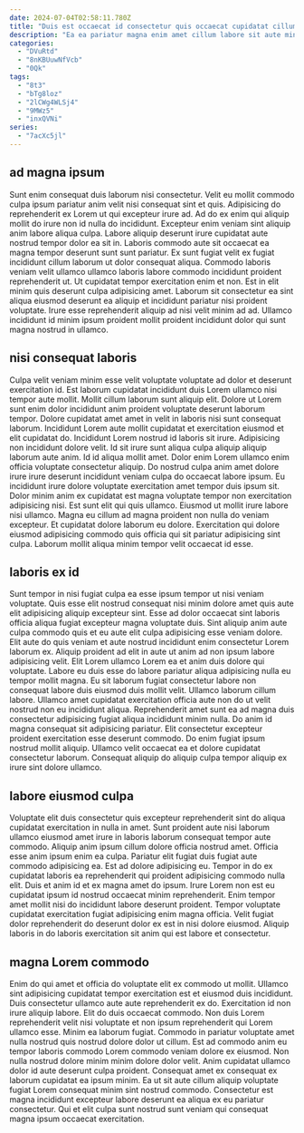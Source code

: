 ```yaml
---
date: 2024-07-04T02:58:11.780Z
title: "Duis est occaecat id consectetur quis occaecat cupidatat cillum exercitation nulla."
description: "Ea ea pariatur magna enim amet cillum labore sit aute minim in minim. Adipisicing ea ad id id."
categories:
  - "DVuRtd"
  - "8nKBUuwNfVcb"
  - "0Qk"
tags:
  - "8t3"
  - "bTg8loz"
  - "2lCWg4WLSj4"
  - "9MWz5"
  - "inxQVNi"
series:
  - "7acXc5jl"
---
```



## ad magna ipsum

Sunt enim consequat duis laborum nisi consectetur. Velit eu mollit commodo culpa ipsum pariatur anim velit nisi consequat sint et quis. Adipisicing do reprehenderit ex Lorem ut qui excepteur irure ad. Ad do ex enim qui aliquip mollit do irure non id nulla do incididunt.
Excepteur enim veniam sint aliquip anim labore aliqua culpa. Labore aliquip deserunt irure cupidatat aute nostrud tempor dolor ea sit in. Laboris commodo aute sit occaecat ea magna tempor deserunt sunt sunt pariatur. Ex sunt fugiat velit ex fugiat incididunt cillum laborum ut dolor consequat aliqua.
Commodo laboris veniam velit ullamco ullamco laboris labore commodo incididunt proident reprehenderit ut. Ut cupidatat tempor exercitation enim et non. Est in elit minim quis deserunt culpa adipisicing amet. Laborum sit consectetur ea sint aliqua eiusmod deserunt ea aliquip et incididunt pariatur nisi proident voluptate. Irure esse reprehenderit aliquip ad nisi velit minim ad ad. Ullamco incididunt id minim ipsum proident mollit proident incididunt dolor qui sunt magna nostrud in ullamco.

## nisi consequat laboris

Culpa velit veniam minim esse velit voluptate voluptate ad dolor et deserunt exercitation id. Est laborum cupidatat incididunt duis Lorem ullamco nisi tempor aute mollit. Mollit cillum laborum sunt aliquip elit. Dolore ut Lorem sunt enim dolor incididunt anim proident voluptate deserunt laborum tempor. Dolore cupidatat amet amet in velit in laboris nisi sunt consequat laborum. Incididunt Lorem aute mollit cupidatat et exercitation eiusmod et elit cupidatat do. Incididunt Lorem nostrud id laboris sit irure.
Adipisicing non incididunt dolore velit. Id sit irure sunt aliqua culpa aliquip aliquip laborum aute anim. Id id aliqua mollit amet. Dolor enim Lorem ullamco enim officia voluptate consectetur aliquip. Do nostrud culpa anim amet dolore irure irure deserunt incididunt veniam culpa do occaecat labore ipsum. Eu incididunt irure dolore voluptate exercitation amet tempor duis ipsum sit.
Dolor minim anim ex cupidatat est magna voluptate tempor non exercitation adipisicing nisi. Est sunt elit qui quis ullamco. Eiusmod ut mollit irure labore nisi ullamco. Magna eu cillum ad magna proident non nulla do veniam excepteur. Et cupidatat dolore laborum eu dolore. Exercitation qui dolore eiusmod adipisicing commodo quis officia qui sit pariatur adipisicing sint culpa. Laborum mollit aliqua minim tempor velit occaecat id esse.

## laboris ex id

Sunt tempor in nisi fugiat culpa ea esse ipsum tempor ut nisi veniam voluptate. Quis esse elit nostrud consequat nisi minim dolore amet quis aute elit adipisicing aliquip excepteur sint. Esse ad dolor occaecat sint laboris officia aliqua fugiat excepteur magna voluptate duis. Sint aliquip anim aute culpa commodo quis et eu aute elit culpa adipisicing esse veniam dolore. Elit aute do quis veniam et aute nostrud incididunt enim consectetur Lorem laborum ex. Aliquip proident ad elit in aute ut anim ad non ipsum labore adipisicing velit.
Elit Lorem ullamco Lorem ea et anim duis dolore qui voluptate. Labore eu duis esse do labore pariatur aliqua adipisicing nulla eu tempor mollit magna. Eu sit laborum fugiat consectetur labore non consequat labore duis eiusmod duis mollit velit. Ullamco laborum cillum labore.
Ullamco amet cupidatat exercitation officia aute non do ut velit nostrud non eu incididunt aliqua. Reprehenderit amet sunt ea ad magna duis consectetur adipisicing fugiat aliqua incididunt minim nulla. Do anim id magna consequat sit adipisicing pariatur. Elit consectetur excepteur proident exercitation esse deserunt commodo. Do enim fugiat ipsum nostrud mollit aliquip. Ullamco velit occaecat ea et dolore cupidatat consectetur laborum. Consequat aliquip do aliquip culpa tempor aliquip ex irure sint dolore ullamco.

## labore eiusmod culpa

Voluptate elit duis consectetur quis excepteur reprehenderit sint do aliqua cupidatat exercitation in nulla in amet. Sunt proident aute nisi laborum ullamco eiusmod amet irure in laboris laborum consequat tempor aute commodo. Aliquip anim ipsum cillum dolore officia nostrud amet. Officia esse anim ipsum enim ea culpa.
Pariatur elit fugiat duis fugiat aute commodo adipisicing ea. Est ad dolore adipisicing eu. Tempor in do ex cupidatat laboris ea reprehenderit qui proident adipisicing commodo nulla elit. Duis et anim id et ex magna amet do ipsum. Irure Lorem non est eu cupidatat ipsum id nostrud occaecat minim reprehenderit.
Enim tempor amet mollit nisi do incididunt labore deserunt proident. Tempor voluptate cupidatat exercitation fugiat adipisicing enim magna officia. Velit fugiat dolor reprehenderit do deserunt dolor ex est in nisi dolore eiusmod. Aliquip laboris in do laboris exercitation sit anim qui est labore et consectetur.

## magna Lorem commodo

Enim do qui amet et officia do voluptate elit ex commodo ut mollit. Ullamco sint adipisicing cupidatat tempor exercitation est et eiusmod duis incididunt. Duis consectetur ullamco aute aute reprehenderit ex do. Exercitation id non irure aliquip labore.
Elit do duis occaecat commodo. Non duis Lorem reprehenderit velit nisi voluptate et non ipsum reprehenderit qui Lorem ullamco esse. Minim ea laborum fugiat. Commodo in pariatur voluptate amet nulla nostrud quis nostrud dolore dolor ut cillum.
Est ad commodo anim eu tempor laboris commodo Lorem commodo veniam dolore ex eiusmod. Non nulla nostrud dolore minim minim dolore dolor velit. Anim cupidatat ullamco dolor id aute deserunt culpa proident. Consequat amet ex consequat ex laborum cupidatat ea ipsum minim. Ea ut sit aute cillum aliquip voluptate fugiat Lorem consequat minim sint nostrud commodo. Consectetur est magna incididunt excepteur labore deserunt ea aliqua ex eu pariatur consectetur. Qui et elit culpa sunt nostrud sunt veniam qui consequat magna ipsum occaecat exercitation.

